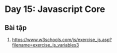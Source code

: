 # Day 15: Javascript Core

## Bài tập

1. https://www.w3schools.com/js/exercise_js.asp?filename=exercise_js_variables3